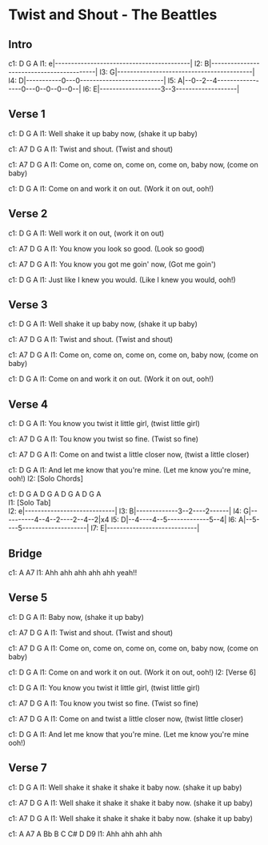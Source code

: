 ---
---

# Twist and Shout - The Beattles

## Intro
c1:       D       G      A
l1: e|------------------------------------------|
l2: B|------------------------------------------|
l3: G|------------------------------------------|
l4: D|-----------0---0--------------------------|
l5: A|--0--2--4-----------------0---0--0--0--0--|
l6: E|-------------------3--3-------------------|

## Verse 1
c1:                   D           G          A
l1: Well shake it up baby now, (shake it up baby)

c1: A7            D       G         A
l1: Twist and shout. (Twist and shout)

c1:                   A7                  D          G       A
l1: Come on, come on, come on, come on, baby now, (come on baby)

c1:                         D     G          A
l1: Come on and work it on out. (Work it on out, ooh!)

## Verse 2
c1:                  D     G          A
l1: Well work it on out, (work it on out)

c1:          A7            D     G       A
l1: You know you look so good. (Look so good)

c1:          A7          D           G      A
l1: You know you got me goin' now, (Got me goin') 

c1:                        D             G        A
l1: Just like I knew you would. (Like I knew you would, ooh!)

## Verse 3
c1:                   D           G          A
l1: Well shake it up baby now, (shake it up baby)

c1: A7          D       G         A
l1: Twist and shout. (Twist and shout)

c1:                   A7                 D          G       A
l1: Come on, come on, come on, come on, baby now, (come on baby)

c1:                         D     G          A
l1: Come on and work it on out. (Work it on out, ooh!)  

## Verse 4
c1:                               D       G           A
l1: You know you twist it little girl, (twist little girl)

c1:              A7          D       G       A
l1: Tou know you twist so fine. (Twist so fine)

c1:             A7               D            G             A 
l1: Come on and twist a little closer now, (twist a little closer)

c1:                              D             G           A
l1: And let me know that you're mine. (Let me know you're mine, ooh!)
l2: [Solo Chords] 

c1: D  G A  D  G A  D  G A   D  G A  
l1: [Solo Tab]                     
l2: e|----------------------------|
l3: B|-------------3--2----2------|
l4: G|----------4--4--2----2--4--2|x4
l5: D|--4----4--5-------------5--4|
l6: A|--5----5--------------------|
l7: E|----------------------------|

## Bridge
c1: A        A7
l1: Ahh ahh ahh ahh ahh  yeah!!

## Verse 5
c1:  D           G          A
l1: Baby now, (shake it up baby)

c1: A7          D       G         A
l1: Twist and shout. (Twist and shout)

c1:                   A7                 D          G       A
l1: Come on, come on, come on, come on, baby now, (come on baby)

c1:                         D     G          A
l1: Come on and work it on out. (Work it on out, ooh!)
l2: [Verse 6] 

c1:                             D       G             A
l1: You know you twist it little girl, (twist little girl)

c1:             A7         D       G       A
l1: Tou know you twist so fine. (Twist so fine)

c1:             A7               D            G            A 
l1: Come on and twist a little closer now, (twist little closer)

c1:                              D             G           A
l1: And let me know that you're mine. (Let me know you're mine ooh!)

## Verse 7
c1:                                  D          G           A
l1: Well shake it shake it shake it baby now. (shake it up baby)

c1:               A7                 D          G           A
l1: Well shake it shake it shake it baby now. (shake it up baby)

c1:               A7                 D          G           A
l1: Well shake it shake it shake it baby now. (shake it up baby)

c1: A        A7            A  Bb  B  C  C#  D   D9
l1: Ahh ahh ahh  ahh